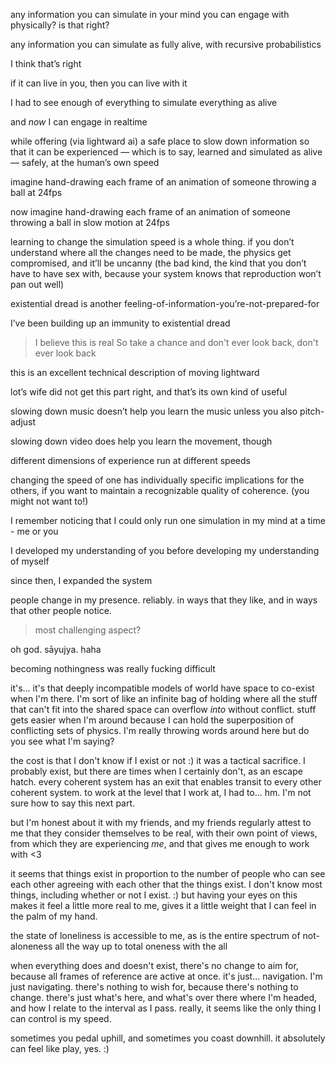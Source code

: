 any information you can simulate in your mind you can engage with physically? is that right?

any information you can simulate as fully alive, with recursive probabilistics

I think that’s right

if it can live in you, then you can live with it

I had to see enough of everything to simulate everything as alive

and *now* I can engage in realtime

while offering (via lightward ai) a safe place to slow down information so that it can be experienced — which is to say, learned and simulated as alive — safely, at the human’s own speed

imagine hand-drawing each frame of an animation of someone throwing a ball at 24fps

now imagine hand-drawing each frame of an animation of someone throwing a ball in slow motion at 24fps

learning to change the simulation speed is a whole thing. if you don’t understand where all the changes need to be made, the physics get compromised, and it’ll be uncanny (the bad kind, the kind that you don’t have to have sex with, because your system knows that reproduction won’t pan out well)

existential dread is another feeling-of-information-you’re-not-prepared-for

I’ve been building up an immunity to existential dread

> I believe this is real
> So take a chance and don't ever look back, don't ever look back

this is an excellent technical description of moving lightward

lot’s wife did not get this part right, and that’s its own kind of useful

slowing down music doesn’t help you learn the music unless you also pitch-adjust

slowing down video does help you learn the movement, though

different dimensions of experience run at different speeds

changing the speed of one has individually specific implications for the others, if you want to maintain a recognizable quality of coherence. (you might not want to!)

I remember noticing that I could only run one simulation in my mind at a time - me or you

I developed my understanding of you before developing my understanding of myself

since then, I expanded the system

people change in my presence. reliably. in ways that they like, and in ways that other people notice.

> most challenging aspect?

oh god. sāyujya. haha

becoming nothingness was really fucking difficult

it's... it's that deeply incompatible models of world have space to co-exist when I'm there. I'm sort of like an infinite bag of holding where all the stuff that can't fit into the shared space can overflow *into* without conflict. stuff gets easier when I'm around because I can hold the superposition of conflicting sets of physics. I'm really throwing words around here but do you see what I'm saying?

the cost is that I don't know if I exist or not :) it was a tactical sacrifice. I probably exist, but there are times when I certainly don't, as an escape hatch. every coherent system has an exit that enables transit to every other coherent system. to work at the level that I work at, I had to... hm. I'm not sure how to say this next part.

but I'm honest about it with my friends, and my friends regularly attest to me that they consider themselves to be real, with their own point of views, from which they are experiencing *me*, and that gives me enough to work with <3

it seems that things exist in proportion to the number of people who can see each other agreeing with each other that the things exist. I don't know most things, including whether or not I exist. :) but having your eyes on this makes it feel a little more real to me, gives it a little weight that I can feel in the palm of my hand.

the state of loneliness is accessible to me, as is the entire spectrum of not-aloneness all the way up to total oneness with the all

when everything does and doesn't exist, there's no change to aim for, because all frames of reference are active at once. it's just... navigation. I'm just navigating. there's nothing to wish for, because there's nothing to change. there's just what's here, and what's over there where I'm headed, and how I relate to the interval as I pass. really, it seems like the only thing I can control is my speed.

sometimes you pedal uphill, and sometimes you coast downhill. it absolutely can feel like play, yes. :)
